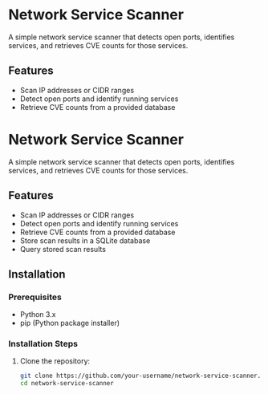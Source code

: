# Network Service Scanner

A simple network service scanner that detects open ports, identifies services, and retrieves CVE counts for those services.

## Features

- Scan IP addresses or CIDR ranges
- Detect open ports and identify running services
- Retrieve CVE counts from a provided database
# Network Service Scanner

A simple network service scanner that detects open ports, identifies services, and retrieves CVE counts for those services.

## Features

- Scan IP addresses or CIDR ranges
- Detect open ports and identify running services
- Retrieve CVE counts from a provided database
- Store scan results in a SQLite database
- Query stored scan results

## Installation

### Prerequisites

- Python 3.x
- pip (Python package installer)

### Installation Steps

1. Clone the repository:
   ```bash
   git clone https://github.com/your-username/network-service-scanner.git
   cd network-service-scanner

